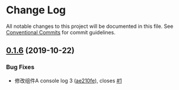 # Change Log

All notable changes to this project will be documented in this file.
See [Conventional Commits](https://conventionalcommits.org) for commit guidelines.

## [0.1.6](https://github.com/binglingwy/lerna-test/compare/v0.1.2...v0.1.6) (2019-10-22)


### Bug Fixes

* 修改组件A console log 3 ([ae210fe](https://github.com/binglingwy/lerna-test/commit/ae210feab4b0d6d96f79b0069354c00476685d28)), closes [#1](https://github.com/binglingwy/lerna-test/issues/1)
